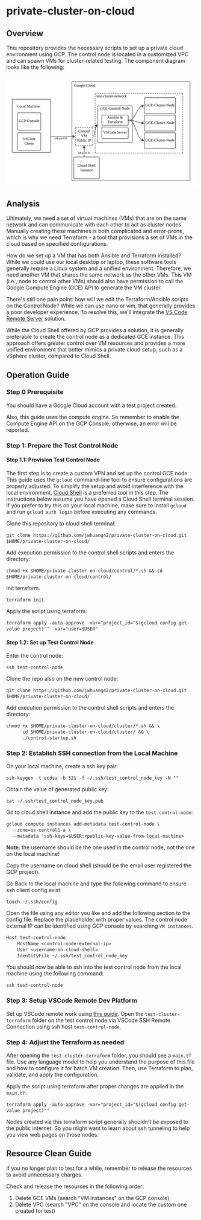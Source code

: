 # private-cluster-on-cloud

## Overview

This repository provides the necessary scripts to set up a private cloud environment using GCP. The control node is located in a customized VPC and can spawn VMs for cluster-related testing. The component diagram looks like the following:

!["Component Diagram"](Components.png)

## Analysis

Ultimately, we need a set of virtual machines (VMs) that are on the same network and can communicate with each other to act as cluster nodes. Manually creating these machines is both complicated and error-prone, which is why we need Terraform - a tool that provisions a set of VMs in the cloud based on specified configurations. 

How do we set up a VM that has both Ansible and Terraform installed? While we could use our local desktop or laptop, these software tools generally require a Linux system and a unified environment. Therefore, we need another VM that shares the same network as the other VMs. This VM (i.e., node to control other VMs) should also have permission to call the Google Compute Engine (GCE) API to generate the VM cluster.

There's still one pain point: how will we edit the Terraform/Ansible scripts on the Control Node? While we can use nano or vim, that generally provides a poor developer experience. To resolve this, we'll integrate the [VS Code Remote Server](https://code.visualstudio.com/docs/remote/ssh-tutorial) solution.

While the Cloud Shell offered by GCP provides a solution, it is generally preferable to create the control node as a dedicated GCE instance. This approach offers greater control over VM resources and provides a more unified environment that better mimics a private cloud setup, such as a vSphere cluster, compared to Cloud Shell.

## Operation Guide
### Step 0 Prerequisite

You should have a Google Cloud account with a test project created. 

Also, this guide uses the compute engine. So remember to enable the Compute Engine API on the GCP Console; otherwise, an error will be reported.

### Step 1: Prepare the Test Control Node
#### Step 1.1: Provision Test Control Node
The first step is to create a custom VPN and set up the control GCE node. This guide uses the `gcloud` command-line tool to ensure configurations are properly adjusted. To simplify the setup and avoid interference with the local environment, [Cloud Shell](https://cloud.google.com/shell/docs) is a preferred tool in this step. The instructions below assume you have opened a Cloud Shell terminal session. If you prefer to try this on your local machine, make sure to install `gcloud` and run `gcloud auth login` before executing any commands.

Clone this repository to cloud shell terminal:
```
git clone https://github.com/jwhuang42/private-cluster-on-cloud.git $HOME/private-cluster-on-cloud/
```

Add execution permission to the control shell scripts and enters the directory:  
```
chmod +x $HOME/private-cluster-on-cloud/control/*.sh && cd $HOME/private-cluster-on-cloud/control/
```

Init terraform.
``` 
terraform init
```
Apply the script using terraform:
```
terraform apply -auto-approve -var="project_id="$(gcloud config get-value project)"" -var="user=$USER"
```
#### Step 1.2: Set up Test Control Node
Enter the control node:
```
ssh test-control-node
```
Clone the repo also on the new control node:
```
git clone https://github.com/jwhuang42/private-cluster-on-cloud.git $HOME/private-cluster-on-cloud/
```
Add execution permission to the control shell scripts and enters the directory:  
```
chmod +x $HOME/private-cluster-on-cloud/cluster/*.sh && \
      cd $HOME/private-cluster-on-cloud/cluster/ && \
      ./control-startup.sh
```


### Step 2: Establish SSH connection from the Local Machine
On your local machine, create a ssh key pair:  
``` 
ssh-keygen -t ecdsa -b 521 -f ~/.ssh/test_control_node_key -N ""
``` 
Obtain the value of generated public key:  
``` 
cat ~/.ssh/test_control_node_key.pub  
``` 
Go to cloud shell instance and add the public key to the `test-control-node`:  
``` 
gcloud compute instances add-metadata test-control-node \
  --zone=us-central1-a \
  --metadata "ssh-keys=$USER:<public-key-value-from-local-machine>  
``` 
**Note**: the username should be the one used in the control node, not the one on the local machine!

Copy the username on cloud shell (should be the email user registered the GCP project).

Go Back to the local machine and type the following command to ensure ssh client config exist:
```
touch ~/.ssh/config
```
Open the file using any editor you like and add the following section to the config file. Replace the placeholder with proper values. The control node external IP can be identified using GCP console by searching `VM instances`.
``` 
Host test-control-node  
    HostName <control-node-external-ip>  
    User <username-on-cloud-shell>
    IdentityFile ~/.ssh/test_control_node_key   
``` 

You should now be able to ssh into the test control node from the local machine using the following command:
```
ssh test-control-node
```

### Step 3: Setup VSCode Remote Dev Platform

Set up VSCode remote work using [this guide](https://code.visualstudio.com/docs/remote/ssh#_installation). Open the `test-cluster-terraform` folder on the test control node via VSCode SSH Remote Connection using ssh host `test-control-node`.

### Step 4: Adjust the Terraform as needed

After opening the `test-cluster-terraform` folder, you should see a `main.tf` file. Use any language model to help you understand the purpose of this file and how to configure it for batch VM creation. Then, use Terraform to plan, validate, and apply the configuration.

Apply the script using terraform after proper changes are applied in the `main.tf`:
```
terraform apply -auto-approve -var="project_id="$(gcloud config get-value project)""
```

Nodes created via this terraform script generally shouldn't be exposed to the public internet. So you might want to learn about ssh tunneling to help you view web pages on those nodes.

## Resource Clean Guide

If you no longer plan to test for a while, remember to release the resources to avoid unnecessary charges.

Check and release the resources in the following order:

1. Delete GCE VMs (search "VM instances" on the GCP console)  
2. Delete VPC (search "VPC" on the console and locate the custom one created for test)